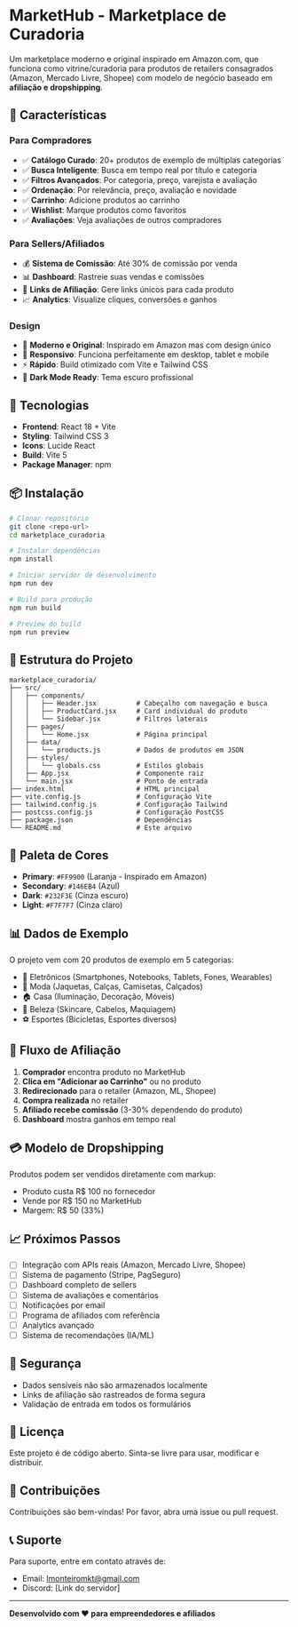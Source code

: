 # MarketHub - Marketplace de Curadoria

Um marketplace moderno e original inspirado em Amazon.com, que funciona como vitrine/curadoria para produtos de retailers consagrados (Amazon, Mercado Livre, Shopee) com modelo de negócio baseado em **afiliação e dropshipping**.

## 🎯 Características

### Para Compradores
- ✅ **Catálogo Curado**: 20+ produtos de exemplo de múltiplas categorias
- ✅ **Busca Inteligente**: Busca em tempo real por título e categoria
- ✅ **Filtros Avançados**: Por categoria, preço, varejista e avaliação
- ✅ **Ordenação**: Por relevância, preço, avaliação e novidade
- ✅ **Carrinho**: Adicione produtos ao carrinho
- ✅ **Wishlist**: Marque produtos como favoritos
- ✅ **Avaliações**: Veja avaliações de outros compradores

### Para Sellers/Afiliados
- 💰 **Sistema de Comissão**: Até 30% de comissão por venda
- 📊 **Dashboard**: Rastreie suas vendas e comissões
- 🔗 **Links de Afiliação**: Gere links únicos para cada produto
- 📈 **Analytics**: Visualize cliques, conversões e ganhos

### Design
- 🎨 **Moderno e Original**: Inspirado em Amazon mas com design único
- 📱 **Responsivo**: Funciona perfeitamente em desktop, tablet e mobile
- ⚡ **Rápido**: Build otimizado com Vite e Tailwind CSS
- 🌙 **Dark Mode Ready**: Tema escuro profissional

## 🚀 Tecnologias

- **Frontend**: React 18 + Vite
- **Styling**: Tailwind CSS 3
- **Icons**: Lucide React
- **Build**: Vite 5
- **Package Manager**: npm

## 📦 Instalação

```bash
# Clonar repositório
git clone <repo-url>
cd marketplace_curadoria

# Instalar dependências
npm install

# Iniciar servidor de desenvolvimento
npm run dev

# Build para produção
npm run build

# Preview do build
npm run preview
```

## 📁 Estrutura do Projeto

```
marketplace_curadoria/
├── src/
│   ├── components/
│   │   ├── Header.jsx          # Cabeçalho com navegação e busca
│   │   ├── ProductCard.jsx     # Card individual do produto
│   │   └── Sidebar.jsx         # Filtros laterais
│   ├── pages/
│   │   └── Home.jsx            # Página principal
│   ├── data/
│   │   └── products.js         # Dados de produtos em JSON
│   ├── styles/
│   │   └── globals.css         # Estilos globais
│   ├── App.jsx                 # Componente raiz
│   └── main.jsx                # Ponto de entrada
├── index.html                  # HTML principal
├── vite.config.js              # Configuração Vite
├── tailwind.config.js          # Configuração Tailwind
├── postcss.config.js           # Configuração PostCSS
├── package.json                # Dependências
└── README.md                   # Este arquivo
```

## 🎨 Paleta de Cores

- **Primary**: `#FF9900` (Laranja - Inspirado em Amazon)
- **Secondary**: `#146EB4` (Azul)
- **Dark**: `#232F3E` (Cinza escuro)
- **Light**: `#F7F7F7` (Cinza claro)

## 📊 Dados de Exemplo

O projeto vem com 20 produtos de exemplo em 5 categorias:
- 🔌 Eletrônicos (Smartphones, Notebooks, Tablets, Fones, Wearables)
- 👕 Moda (Jaquetas, Calças, Camisetas, Calçados)
- 🏠 Casa (Iluminação, Decoração, Móveis)
- 💄 Beleza (Skincare, Cabelos, Maquiagem)
- ⚽ Esportes (Bicicletas, Esportes diversos)

## 🔄 Fluxo de Afiliação

1. **Comprador** encontra produto no MarketHub
2. **Clica em "Adicionar ao Carrinho"** ou no produto
3. **Redirecionado** para o retailer (Amazon, ML, Shopee)
4. **Compra realizada** no retailer
5. **Afiliado recebe comissão** (3-30% dependendo do produto)
6. **Dashboard** mostra ganhos em tempo real

## 💳 Modelo de Dropshipping

Produtos podem ser vendidos diretamente com markup:
- Produto custa R$ 100 no fornecedor
- Vende por R$ 150 no MarketHub
- Margem: R$ 50 (33%)

## 📈 Próximos Passos

- [ ] Integração com APIs reais (Amazon, Mercado Livre, Shopee)
- [ ] Sistema de pagamento (Stripe, PagSeguro)
- [ ] Dashboard completo de sellers
- [ ] Sistema de avaliações e comentários
- [ ] Notificações por email
- [ ] Programa de afiliados com referência
- [ ] Analytics avançado
- [ ] Sistema de recomendações (IA/ML)

## 🔐 Segurança

- Dados sensíveis não são armazenados localmente
- Links de afiliação são rastreados de forma segura
- Validação de entrada em todos os formulários

## 📄 Licença

Este projeto é de código aberto. Sinta-se livre para usar, modificar e distribuir.

## 👥 Contribuições

Contribuições são bem-vindas! Por favor, abra uma issue ou pull request.

## 📞 Suporte

Para suporte, entre em contato através de:
- Email: lmonteiromkt@gmail.com
- Discord: [Link do servidor]

---

**Desenvolvido com ❤️ para empreendedores e afiliados**

